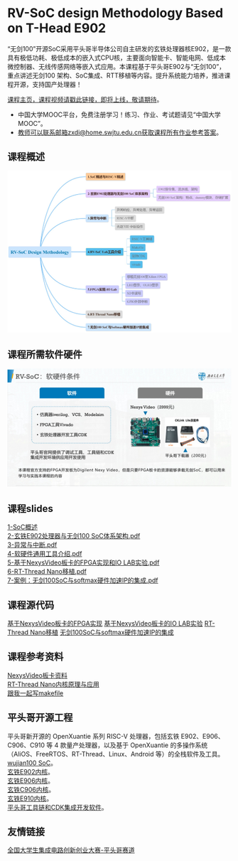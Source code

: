 RV-SoC design Methodology Based on T-Head E902
===

“无剑100”开源SoC采用平头哥半导体公司自主研发的玄铁处理器核E902，是一款具有极低功耗、极低成本的嵌入式CPU核，主要面向智能卡、智能电网、低成本微控制器、无线传感网络等嵌入式应用。本课程基于平头哥E902与“无剑100”，重点讲述无剑100 架构、SoC集成、RTT移植等内容。提升系统能力培养，推进课程开源，支持国产处理器！


[课程主页，课程视频请戳此链接，即将上线，敬请期待](https://www.icourse163.org/course/SWJTU-1207492806)。
- 中国大学MOOC平台，免费注册学习！练习、作业、考试题请见“中国大学MOOC”。
- 教师可以联系邮箱zxdi@home.swjtu.edu.cn获取课程所有作业参考答案。

课程概述
---
![课程大纲](./RV-SoC_Design_Methodolgy.jpg)


课程所需软件硬件
---
![课程软硬件](./tools.jpg)


课程slides
---
[1-SoC概述](./slides/1-SoC概述.pdf)  
[2-玄铁E902处理器与无剑100 SoC体系架构.pdf](./slides/2-玄铁E902处理器与无剑100_SoC体系架构.pdf)  
[3-异常与中断.pdf](./slides/3-异常与中断.pdf)  
[4-软硬件通用工具介绍.pdf](./slides/4-软硬件通用工具介绍.pdf)  
[5-基于NexysVideo板卡的FPGA实现和IO LAB实验.pdf](./slides/5-基于NexysVideo板卡的FPGA实现和IO_LAB实验.pdf)  
[6-RT-Thread Nano移植.pdf](./slides/6-RT-Thread_Nano移植.pdf)  
[7-案例：无剑100SoC与softmax硬件加速IP的集成.pdf](./slides/7-案例：无剑100SoC与softmax硬件加速IP的集成.pdf)  

课程源代码
---
[基于NexysVideo板卡的FPGA实现]() 
[基于NexysVideo板卡的IO LAB实验]() 
[RT-Thread Nano移植]() 
[无剑100SoC与softmax硬件加速IP的集成]() 

**课程参考资料**
---
[NexysVideo板卡资料](http://www.digilent.com.cn/products/product-nexys-video-artix-7-fpga-trainer-board-for-multimedia-applications.html)  
[RT-Thread Nano内核原理与应用](https://www.rt-thread.org/document/site/#/rt-thread-version/rt-thread-nano/an0038-nano-introduction)  
[跟我一起写makefile](https://blog.csdn.net/xiaoshuai537/article/details/79340153)


**平头哥开源工程**
---
平头哥新开源的 OpenXuantie 系列 RISC-V 处理器，包括玄铁 E902、E906、C906、C910 等 4 款量产处理器，以及基于 OpenXuantie 的多操作系统（AliOS、FreeRTOS、RT-Thread、Linux、Android 等）的全栈软件及工具。  
[wujian100 SoC](https://github.com/T-head-Semi/wujian100_open.git)。  
[玄铁E902内核](https://github.com/T-head-Semi/opene902.git)。  
[玄铁E906内核](https://github.com/T-head-Semi/opene906.git)。  
[玄铁C906内核](https://github.com/T-head-Semi/openc906.git)。  
[玄铁E910内核](https://github.com/T-head-Semi/openc910.git)。  
[平头哥工具链和CDK集成开发软件](https://occ.t-head.cn/community/download?id=646798746268467200)。  


**友情链接**
---
[全国大学生集成电路创新创业大赛-平头哥赛道](http://univ.ciciec.com/nd.jsp?id=348#_jcp=1)
